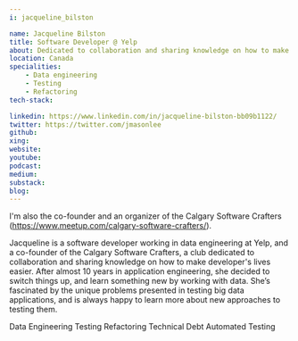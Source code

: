 ```yaml
---
i: jacqueline_bilston

name: Jacqueline Bilston
title: Software Developer @ Yelp
about: Dedicated to collaboration and sharing knowledge on how to make developer's lives easier
location: Canada
specialities:
    - Data engineering
    - Testing
    - Refactoring
tech-stack:

linkedin: https://www.linkedin.com/in/jacqueline-bilston-bb09b1122/
twitter: https://twitter.com/jmasonlee
github:
xing:
website:
youtube:
podcast:
medium:
substack:
blog:
---
```


I'm also the co-founder and an organizer of the Calgary Software Crafters (https://www.meetup.com/calgary-software-crafters/).

Jacqueline is a software developer working in data engineering at Yelp, and a co-founder of the Calgary Software Crafters, a club dedicated to collaboration and sharing knowledge on how to make developer's lives easier. After almost 10 years in application engineering, she decided to switch things up, and learn something new by working with data. She’s fascinated by the unique problems presented in testing big data applications, and is always happy to learn more about new approaches to testing them.

Data Engineering
Testing
Refactoring
Technical Debt
Automated Testing

